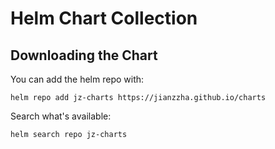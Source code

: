 # Helm Chart Collection

## Downloading the Chart 

You can add the helm repo with:

```
helm repo add jz-charts https://jianzzha.github.io/charts
```

Search what's available:

```
helm search repo jz-charts
```
